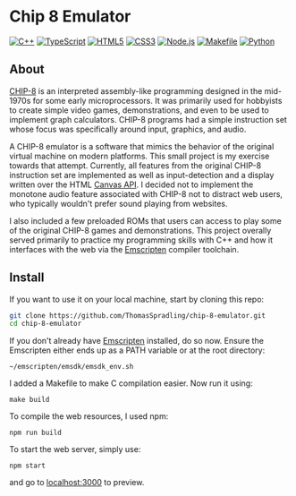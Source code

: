 # Chip 8 Emulator

[![C++](https://img.shields.io/badge/C++-blue.svg)](https://en.wikipedia.org/wiki/C%2B%2B)
[![TypeScript](https://img.shields.io/badge/TypeScript-blue.svg)](https://www.typescriptlang.org/)
[![HTML5](https://img.shields.io/badge/HTML5-orange.svg)](https://developer.mozilla.org/en-US/docs/Web/Guide/HTML/HTML5)
[![CSS3](https://img.shields.io/badge/CSS3-blue.svg)](https://developer.mozilla.org/en-US/docs/Web/CSS)
[![Node.js](https://img.shields.io/badge/Node.js-green.svg)](https://nodejs.org/)
[![Makefile](https://img.shields.io/badge/Makefile-lightgrey.svg)](https://www.gnu.org/software/make/)
[![Python](https://img.shields.io/badge/Python-blue.svg)](https://www.python.org/)

## About
[CHIP-8](https://en.wikipedia.org/wiki/CHIP-8) is an interpreted assembly-like programming designed in the mid-1970s for some early microprocessors. It was primarily used for hobbyists to create simple video games, demonstrations, and even to be used to implement graph calculators. CHIP-8 programs had a simple instruction set whose focus was specifically around input, graphics, and audio.

A CHIP-8 emulator is a software that mimics the behavior of the original virtual machine on modern platforms. This small project is my exercise towards that attempt. Currently, all features from the original CHIP-8 instruction set are implemented as well as input-detection and a display written over the HTML [Canvas API](https://developer.mozilla.org/en-US/docs/Web/API/Canvas_API). I decided not to implement the monotone audio feature associated with CHIP-8 not to distract web users, who typically wouldn't prefer sound playing from websites.

I also included a few preloaded ROMs that users can access to play some of the original CHIP-8 games and demonstrations. This project overally served primarily to practice my programming skills with C++ and how it interfaces with the web via the [Emscripten](https://emscripten.org/) compiler toolchain.

## Install
If you want to use it on your local machine, start by cloning this repo:
```bash
git clone https://github.com/ThomasSpradling/chip-8-emulator.git
cd chip-8-emulator
```
If you don't already have [Emscripten](https://emscripten.org/docs/getting_started/downloads.html) installed, do so now. Ensure the Emscripten either ends up as a PATH variable or at the root directory:
```
~/emscripten/emsdk/emsdk_env.sh
```

I added a Makefile to make C compilation easier. Now run it using:
```
make build
```

To compile the web resources, I used npm:
```
npm run build
```

To start the web server, simply use:
```
npm start
```
and go to [localhost:3000](http://localhost:3000/) to preview.
